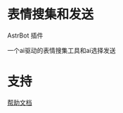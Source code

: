 # 表情搜集和发送

AstrBot 插件

一个ai驱动的表情搜集工具和ai选择发送

# 支持

[帮助文档](https://github.com/qa296/astrbot_plugin_Emoji-collection-and-sending)
